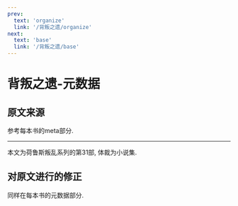 ```yaml
---
prev:
  text: 'organize'
  link: '/背叛之遗/organize'
next:
  text: 'base'
  link: '/背叛之遗/base'
---
```


# 背叛之遗-元数据

## 原文来源

参考每本书的meta部分.

--------

本文为荷鲁斯叛乱系列的第31部, 体裁为小说集.

## 对原文进行的修正

同样在每本书的元数据部分.
